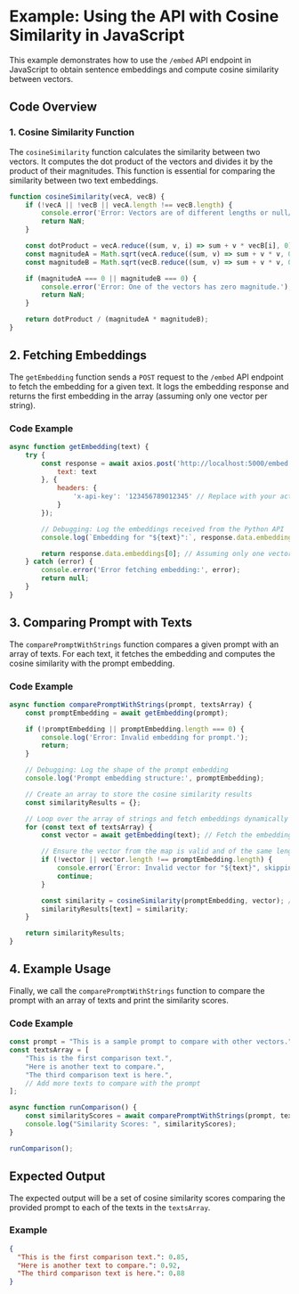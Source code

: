 # Example: Using the API with Cosine Similarity in JavaScript

This example demonstrates how to use the `/embed` API endpoint in JavaScript to obtain sentence embeddings and compute cosine similarity between vectors.

## Code Overview

### 1. **Cosine Similarity Function**

The `cosineSimilarity` function calculates the similarity between two vectors. It computes the dot product of the vectors and divides it by the product of their magnitudes. This function is essential for comparing the similarity between two text embeddings.

```javascript
function cosineSimilarity(vecA, vecB) {
    if (!vecA || !vecB || vecA.length !== vecB.length) {
        console.error('Error: Vectors are of different lengths or null/undefined.');
        return NaN;
    }

    const dotProduct = vecA.reduce((sum, v, i) => sum + v * vecB[i], 0);
    const magnitudeA = Math.sqrt(vecA.reduce((sum, v) => sum + v * v, 0));
    const magnitudeB = Math.sqrt(vecB.reduce((sum, v) => sum + v * v, 0));

    if (magnitudeA === 0 || magnitudeB === 0) {
        console.error('Error: One of the vectors has zero magnitude.');
        return NaN;
    }

    return dotProduct / (magnitudeA * magnitudeB);
}
```
## 2. Fetching Embeddings

The `getEmbedding` function sends a `POST` request to the `/embed` API endpoint to fetch the embedding for a given text. It logs the embedding response and returns the first embedding in the array (assuming only one vector per string).

### Code Example

```javascript
async function getEmbedding(text) {
    try {
        const response = await axios.post('http://localhost:5000/embed', {
            text: text
        }, {
            headers: {
                'x-api-key': '123456789012345' // Replace with your actual API key
            }
        });

        // Debugging: Log the embeddings received from the Python API
        console.log(`Embedding for "${text}":`, response.data.embeddings);

        return response.data.embeddings[0]; // Assuming only one vector per string in the response
    } catch (error) {
        console.error('Error fetching embedding:', error);
        return null;
    }
}
```
## 3. Comparing Prompt with Texts

The `comparePromptWithStrings` function compares a given prompt with an array of texts. For each text, it fetches the embedding and computes the cosine similarity with the prompt embedding.

### Code Example

```javascript
async function comparePromptWithStrings(prompt, textsArray) {
    const promptEmbedding = await getEmbedding(prompt);

    if (!promptEmbedding || promptEmbedding.length === 0) {
        console.log('Error: Invalid embedding for prompt.');
        return;
    }

    // Debugging: Log the shape of the prompt embedding
    console.log('Prompt embedding structure:', promptEmbedding);

    // Create an array to store the cosine similarity results
    const similarityResults = {};

    // Loop over the array of strings and fetch embeddings dynamically to compute similarity
    for (const text of textsArray) {
        const vector = await getEmbedding(text); // Fetch the embedding for each text

        // Ensure the vector from the map is valid and of the same length as the prompt
        if (!vector || vector.length !== promptEmbedding.length) {
            console.error(`Error: Invalid vector for "${text}", skipping...`);
            continue;
        }

        const similarity = cosineSimilarity(promptEmbedding, vector); // Compare prompt embedding with fetched vector
        similarityResults[text] = similarity;
    }

    return similarityResults;
}
```
## 4. Example Usage

Finally, we call the `comparePromptWithStrings` function to compare the prompt with an array of texts and print the similarity scores.

### Code Example

```javascript
const prompt = "This is a sample prompt to compare with other vectors.";
const textsArray = [
    "This is the first comparison text.",
    "Here is another text to compare.",
    "The third comparison text is here.",
    // Add more texts to compare with the prompt
];

async function runComparison() {
    const similarityScores = await comparePromptWithStrings(prompt, textsArray);
    console.log("Similarity Scores: ", similarityScores);
}

runComparison();
```
## Expected Output

The expected output will be a set of cosine similarity scores comparing the provided prompt to each of the texts in the `textsArray`.

### Example

```json
{
  "This is the first comparison text.": 0.85,
  "Here is another text to compare.": 0.92,
  "The third comparison text is here.": 0.88
}
```

